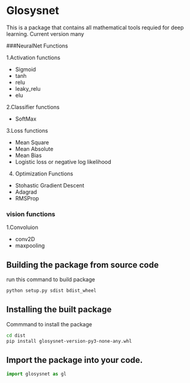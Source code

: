 # Glosysnet

This is a package that contains all mathematical tools requied for deep learning.
Current version many 

###NeuralNet Functions

1.Activation functions
* Sigmoid
* tanh
* relu
* leaky_relu
* elu 

2.Classifier functions
* SoftMax

3.Loss functions
* Mean Square
* Mean Absolute
* Mean Bias
* Logistic loss or negative log likelihood

4. Optimization Functions
* Stohastic Gradient Descent
* Adagrad
* RMSProp

### vision functions 
1.Convoluion
* conv2D
* maxpooling
##	Building the package from source code
run this command to build package
```bash
python setup.py sdist bdist_wheel
```
## Installing the built package
Commmand to install the package
```bash
cd dist
pip install glosysnet-version-py3-none-any.whl
```
## Import the package into your code.
```python
import glosysnet as gl
```


